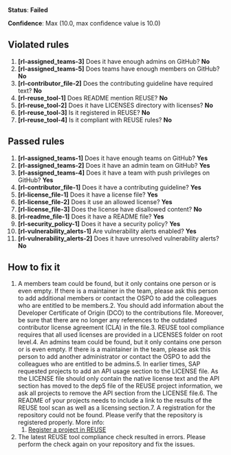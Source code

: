 **Status**: **Failed**

**Confidence**: Max (10.0, max confidence value is 10.0)

## Violated rules

1.  **[rl-assigned_teams-3]** Does it have enough admins on GitHub? **No**
1.  **[rl-assigned_teams-5]** Does teams have enough members on GitHub? **No**
1.  **[rl-contributor_file-2]** Does the contributing guideline have required text? **No**
1.  **[rl-reuse_tool-1]** Does README mention REUSE? **No**
1.  **[rl-reuse_tool-2]** Does it have LICENSES directory with licenses? **No**
1.  **[rl-reuse_tool-3]** Is it registered in REUSE? **No**
1.  **[rl-reuse_tool-4]** Is it compliant with REUSE rules? **No**






## Passed rules

1.  **[rl-assigned_teams-1]** Does it have enough teams on GitHub? **Yes**
1.  **[rl-assigned_teams-2]** Does it have an admin team on GitHub? **Yes**
1.  **[rl-assigned_teams-4]** Does it have a team with push privileges on GitHub? **Yes**
1.  **[rl-contributor_file-1]** Does it have a contributing guideline? **Yes**
1.  **[rl-license_file-1]** Does it have a license file? **Yes**
1.  **[rl-license_file-2]** Does it use an allowed license? **Yes**
1.  **[rl-license_file-3]** Does the license have disallowed content? **No**
1.  **[rl-readme_file-1]** Does it have a README file? **Yes**
1.  **[rl-security_policy-1]** Does it have a security policy? **Yes**
1.  **[rl-vulnerability_alerts-1]** Are vulnerability alerts enabled? **Yes**
1.  **[rl-vulnerability_alerts-2]** Does it have unresolved vulnerability alerts? **No**


## How to fix it

1.  A members team could be found, but it only contains one person or is even empty. If there is a maintainer in the team, please ask this person to add additional members or contact the OSPO to add the colleagues who are entitled to be members.2.  You should add information about the Developer Certificate of Origin (DCO) to the contributions file. Moreover, be sure that there are no longer any references to the outdated contributor license agreement (CLA) in the file.3.  REUSE tool compliance requires that all used licenses are provided in a LICENSES folder on root level.4.  An admins team could be found, but it only contains one person or is even empty. If there is a maintainer in the team, please ask this person to add another administrator or contact the OSPO to add the colleagues who are entitled to be admins.5.  In earlier times, SAP requested projects to add an API usage section to the LICENSE file. As the LICENSE file should only contain the native license text and the API section has moved to the dep5 file of the REUSE project information, we ask all projects to remove the API section from the LICENSE file.6.  The README of your projects needs to include a link to the results of the REUSE tool scan as well as a licensing section.7.  A registration for the repository could not be found. Please verify that the repository is registered properly.
    More info:
    1.  [Register a project in REUSE](https://api.reuse.software/register)
8.  The latest REUSE tool compliance check resulted in errors. Please perform the check again on your repository and fix the issues.
